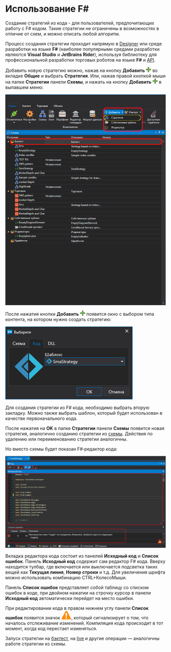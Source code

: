 # Использование F#

Создание стратегий из кода \- для пользователей, предпочитающих работу с F# кодом. Такие стратегии не ограничены в возможностях в отличие от схем, и можно описать любой алгоритм.

Процесс создания стратегии проходит напрямую в [Designer](../../../designer.md) или среде разработки на языке **F#** (наиболее популярными средами разработки являются **Visual Studio** и **JetBrains Rider**), используя библиотеку для профессиональной разработки торговых роботов на языке **F#** и [API](../../../api.md).

Добавить новую стратегию можно, нажав на кнопку **Добавить** ![Designer Panel Circuits 01](../../../../images/designer_panel_circuits_01_button.png) во вкладке **Общие** и выбрать **Стратегия**. Или, нажав правой кнопкой мыши на папке **Стратегии** панели **Схемы**, и нажать на кнопку **Добавить** ![Designer Panel Circuits 01](../../../../images/designer_panel_circuits_01_button.png) в выпавшем меню:

![Designer The creation of a strategy 00](../../../../images/designer_creation_of_strategy_00.png)

После нажатия кнопки **Добавить** ![Designer Panel Circuits 01](../../../../images/designer_panel_circuits_01_button.png) появится окно с выбором типа контента, на котором нужно создать стратегию:

![Designer_Creation_of_element_containing_source_code_00](../../../../images/designer_fsharp_create_strategy_00.png)

Для создания стратегии из F# кода, необходимо выбрать вторую закладку. Можно также выбрать шаблон, который будет использован в качестве первоначального кода.

После нажатия на **OK** в папке **Стратегии** панели **Схемы** появится новая стратегия, аналогично созданию стратегии из [схемы](../using_visual_designer.md). Действия по удалению или переименованию стратегии аналогичны.

Но вместо схемы будет показан F#‑редактор кода:

![Designer_Creation_of_element_containing_source_code_01](../../../../images/designer_fsharp_create_strategy_01.png)

Вкладка редактора кода состоит из панелей **Исходный код** и **Список ошибок**. Панель **Исходный код** содержит сам редактор F# кода. Вверху находится тулбар, где включается или выключается подсветка таких вещей как **Текущая линия**, **Номер строки** и т.д. Для увеличения шрифта можно использовать комбинацию CTRL+КолесоМыши.

Панель **Список ошибок** представляет собой таблицу со списком ошибок в коде, при двойном нажатии на строчку курсор в панели **Исходный код** автоматически перейдет на место ошибки.

При редактировании кода в правом нижнем углу панели **Список ошибок** появится значок ![Designer The creation of the cube containing the source code 03](../../../../images/designer_creation_of_element_containing_source_code_03.png), который сигнализирует о том, что началось отслеживание изменений. Компиляция кода происходит в тот момент, когда код перестает изменяться.

Запуск стратегии на [бэктест](../../backtesting/user_interface.md), на [live](../../live_execution/getting_started.md) и другие операции — аналогичны работе стратегии из схемы.
